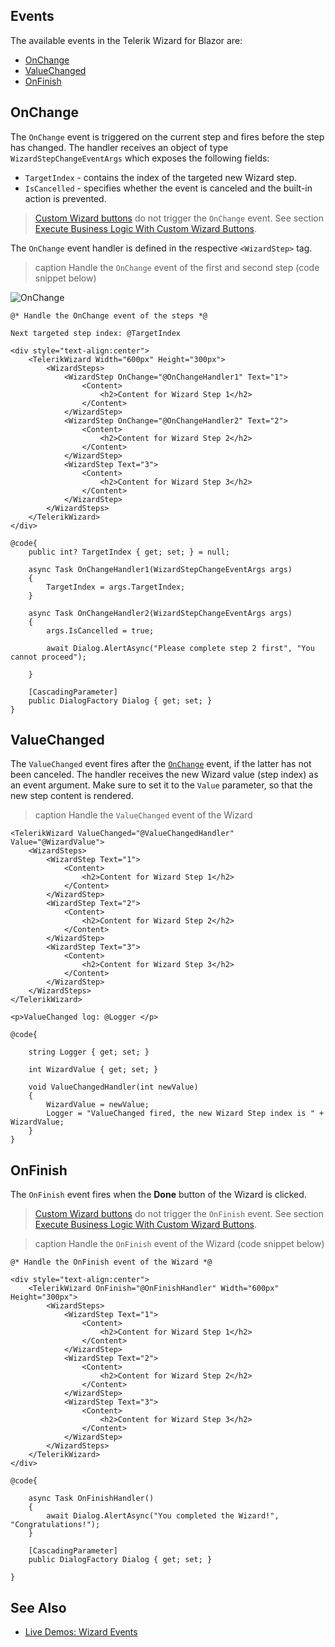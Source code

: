 
## Events

The available events in the Telerik Wizard for Blazor are:

* [OnChange](#onchange)
* [ValueChanged](#valuechanged)
* [OnFinish](#onfinish)

## OnChange

The `OnChange` event is triggered on the current step and fires before the step has changed. The handler receives an object of type `WizardStepChangeEventArgs` which exposes the following fields:

* `TargetIndex` - contains the index of the targeted new Wizard step.
* `IsCancelled` - specifies whether the event is canceled and the built-in action is prevented.

>[Custom Wizard buttons](slug:wizard-structure-buttons#custom-buttons) do not trigger the `OnChange` event. See section [Execute Business Logic With Custom Wizard Buttons](slug:wizard-structure-buttons#execute-business-logic-with-custom-wizard-buttons).

The `OnChange` event handler is defined in the respective `<WizardStep>` tag.

>caption Handle the `OnChange` event of the first and second step (code snippet below)

![OnChange](images/onchange-example.gif)

````RAZOR
@* Handle the OnChange event of the steps *@

Next targeted step index: @TargetIndex

<div style="text-align:center">
    <TelerikWizard Width="600px" Height="300px">
        <WizardSteps>
            <WizardStep OnChange="@OnChangeHandler1" Text="1">
                <Content>
                    <h2>Content for Wizard Step 1</h2>
                </Content>
            </WizardStep>
            <WizardStep OnChange="@OnChangeHandler2" Text="2">
                <Content>
                    <h2>Content for Wizard Step 2</h2>
                </Content>
            </WizardStep>
            <WizardStep Text="3">
                <Content>
                    <h2>Content for Wizard Step 3</h2>
                </Content>
            </WizardStep>
        </WizardSteps>
    </TelerikWizard>
</div>

@code{
    public int? TargetIndex { get; set; } = null;

    async Task OnChangeHandler1(WizardStepChangeEventArgs args)
    {
        TargetIndex = args.TargetIndex;
    }

    async Task OnChangeHandler2(WizardStepChangeEventArgs args)
    {
        args.IsCancelled = true;

        await Dialog.AlertAsync("Please complete step 2 first", "You cannot proceed");

    }

    [CascadingParameter]
    public DialogFactory Dialog { get; set; }
}
````

## ValueChanged

The `ValueChanged` event fires after the [`OnChange`](#onchange) event, if the latter has not been canceled. The handler receives the new Wizard value (step index) as an event argument. Make sure to set it to the `Value` parameter, so that the new step content is rendered.

>caption Handle the `ValueChanged` event of the Wizard

````RAZOR
<TelerikWizard ValueChanged="@ValueChangedHandler" Value="@WizardValue">
    <WizardSteps>
        <WizardStep Text="1">
            <Content>
                <h2>Content for Wizard Step 1</h2>
            </Content>
        </WizardStep>
        <WizardStep Text="2">
            <Content>
                <h2>Content for Wizard Step 2</h2>
            </Content>
        </WizardStep>
        <WizardStep Text="3">
            <Content>
                <h2>Content for Wizard Step 3</h2>
            </Content>
        </WizardStep>
    </WizardSteps>
</TelerikWizard>

<p>ValueChanged log: @Logger </p>

@code{

    string Logger { get; set; }

    int WizardValue { get; set; }

    void ValueChangedHandler(int newValue)
    {
        WizardValue = newValue;
        Logger = "ValueChanged fired, the new Wizard Step index is " + WizardValue;
    }
}
````

## OnFinish

The `OnFinish` event fires when the **Done** button of the Wizard is clicked.

>[Custom Wizard buttons](slug:wizard-structure-buttons#custom-buttons) do not trigger the `OnFinish` event. See section [Execute Business Logic With Custom Wizard Buttons](slug:wizard-structure-buttons#execute-business-logic-with-custom-wizard-buttons).

>caption Handle the `OnFinish` event of the Wizard (code snippet below)

````RAZOR
@* Handle the OnFinish event of the Wizard *@

<div style="text-align:center">
    <TelerikWizard OnFinish="@OnFinishHandler" Width="600px" Height="300px">
        <WizardSteps>
            <WizardStep Text="1">
                <Content>
                    <h2>Content for Wizard Step 1</h2>
                </Content>
            </WizardStep>
            <WizardStep Text="2">
                <Content>
                    <h2>Content for Wizard Step 2</h2>
                </Content>
            </WizardStep>
            <WizardStep Text="3">
                <Content>
                    <h2>Content for Wizard Step 3</h2>
                </Content>
            </WizardStep>
        </WizardSteps>
    </TelerikWizard>
</div>

@code{

    async Task OnFinishHandler()
    {
        await Dialog.AlertAsync("You completed the Wizard!", "Congratulations!");
    }

    [CascadingParameter]
    public DialogFactory Dialog { get; set; }

}
````

## See Also

* [Live Demos: Wizard Events](https://demos.telerik.com/blazor-ui/wizard/events)
